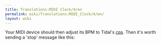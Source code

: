 ```yaml
---
title: Translations:MIDI Clock/4/en
permalink: wiki/Translations:MIDI_Clock/4/en/
layout: wiki
---
```


Your MIDI device should then adjust its BPM to Tidal's
[cps](cps "wikilink"). Then it's worth sending a 'stop' message like
this:
